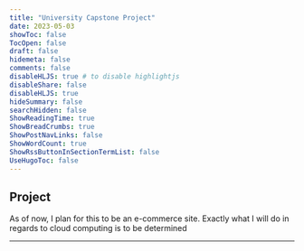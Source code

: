 ```yaml
---
title: "University Capstone Project"
date: 2023-05-03
showToc: false
TocOpen: false
draft: false
hidemeta: false
comments: false
disableHLJS: true # to disable highlightjs
disableShare: false
disableHLJS: true
hideSummary: false
searchHidden: false
ShowReadingTime: true
ShowBreadCrumbs: true
ShowPostNavLinks: false
ShowWordCount: true
ShowRssButtonInSectionTermList: false
UseHugoToc: false
---
```

## Project 

As of now, I plan for this to be an e-commerce site. Exactly what I will do in regards to cloud computing is to be determined 

--- 
